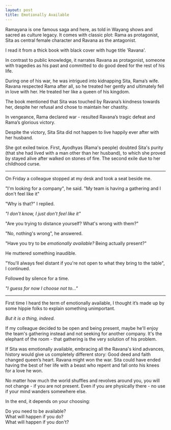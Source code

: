 ```yaml
---
layout: post
title: Emotionally Available
---
```



Ramayana is one famous saga and here, as told in Wayang shows and sacred as culture legacy. It comes with classic plot: Rama as protagonist, Sita as central female character and Ravana as the antagonist.

I read it from a thick book with black cover with huge title 'Ravana'.

In contrast to public knowledge, it narrates Ravana as protagonist, someone with tragedies as his past and committed to do good deed for the rest of his life.

During one of his war, he was intrigued into kidnapping Sita, Rama’s wife. Ravana respected Rama after all, so he treated her gently and ultimately fell in love with her. He treated her like a queen of his kingdom.

The book mentioned that Sita was touched by Ravana’s kindness towards her, despite her refusal and chose to maintain her chastity.

In vengeance, Rama declared war - resulted Ravana’s tragic defeat and Rama’s glorious victory.

Despite the victory, Sita Sita did not happen to live happily ever after with her husband. 

She got exiled twice. First, Ayodhyas (Rama's people) doubted Sita's purity (that she had lived with a man other than her husband), to which she proved by stayed alive after walked on stones of fire. The second exile due to her childhood curse.


---

On Friday a colleague stopped at my desk and took a seat beside me.

"I'm looking for a company", he said. "My team is having a gathering and I don't feel like it"

"Why is that?" I replied.
 
*"I don't know, I just don't feel like it"*

"Are you trying to distance yourself? What's wrong with them?"

"No, nothing's wrong", he answered.

"Have you try to be *emotionally available?* Being actually present?"  
  
He muttered something inaudible.

"You'll always feel distant if you're not open to what they bring to the table", I continued.

Followed by silence for a time.

*"I guess for now I choose not to..."*

---

First time I heard the term of emotionally available, I thought it’s made up by some hippie folks to explain something unimportant.

*But it is a thing, indeed.*

If my colleague decided to be open and being present, maybe he'll enjoy the team's gathering instead and not seeking for another company. It's the elephant of the room - that gathering is the very solution of his problem.

If Sita was emotionally available, embracing all the Ravana's kind advances, history would give us completely different story: Good deed and faith changed queen’s heart. Ravana might won the war. Sita could have ended having the best of her life with a beast who repent and fall onto his knees for a love he won.


No matter how much the world shuffles and revolves around you, you will not change - if you are not present. Even if you are physically there - no use if your mind wanders somewhere else.

In the end, it depends on your choosing: 

Do you need to be available?  
What will happen if you do?  
What will happen if you don't?  